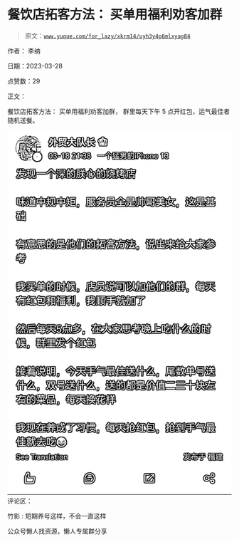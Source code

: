 # 餐饮店拓客方法： 买单用福利劝客加群

> 原文：[`www.yuque.com/for_lazy/xkrm14/uyh3y4p6mlxyag84`](https://www.yuque.com/for_lazy/xkrm14/uyh3y4p6mlxyag84)



作者： 李纳



日期：2023-03-28



点赞数：29

<ne-hole id="u22a3e36e" data-lake-id="u22a3e36e">

正文：



餐饮店拓客方法： 买单用福利劝客加群， 群里每天下午 5 点开红包，运气最佳者随机送餐。



![](img/3d737293724b97c2dcdf26439eda9933.png)  <ne-hole id="u0261eab8" data-lake-id="u0261eab8"><ne-p id="uf45b4bf2" data-lake-id="uf45b4bf2">评论区：



竹影 : 短期养号这样，不会一直这样

<ne-hole id="u1b460f48" data-lake-id="u1b460f48">

公众号懒人找资源，懒人专属群分享

</ne-hole></ne-hole></ne-p></ne-hole>